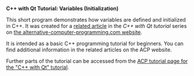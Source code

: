 **C++ with Qt Tutorial: Variables (Initialization)**

This short program demonstrates how variables are defined and initialized in C++. It was created for a [related article](https://www.alternative-computer-programming.com/cpp-tutorial-008-initialization.html) in the *C++ with Qt tutorial* series on [the alternative-computer-programming.com website](https://www.alternative-computer-programming.com).

It is intended as a basic C++ programming tutorial for beginners. You can find additional information in the related articles on the ACP website. 

Further parts of the tutorial can be accessed from the [ACP tutorial page for the "C++ with Qt" tutorial](https://www.alternative-computer-programming.com/cplusplus-with-qt-tutorial-index.html).
